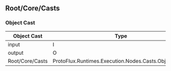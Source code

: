 <!-----------------------------------------------------------------------+
 ! This file has been generated using a script. Do not edit it manually. !
 ! Edit the individual node pages instead.                               !
 +----------------------------------------------------------------------->

## Root/Core/Casts

### Object Cast

<!-- embed:start:ProtoFlux.Runtimes.Execution.Nodes.Casts.ObjectCast`2 -->
<!-- ProtofluxNode:start -->
| Object Cast | Type | Label |
| --- | ---- | ----- |
| input | I | Input |
| output | O | * |
| Root/Core/Casts | ProtoFlux.Runtimes.Execution.Nodes.Casts.ObjectCast`2 |  |
<!-- ProtofluxNode:end -->
<!-- embed:end:ProtoFlux.Runtimes.Execution.Nodes.Casts.ObjectCast`2 -->


